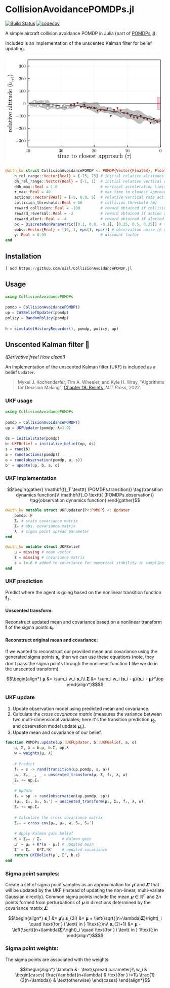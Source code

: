 # CollisionAvoidancePOMDPs.jl

[![Build Status](https://github.com/sisl/CollisionAvoidancePOMDPs.jl/actions/workflows/CI.yml/badge.svg)](https://github.com/sisl/CollisionAvoidancePOMDPs.jl/actions/workflows/CI.yml)
[![codecov](https://codecov.io/gh/sisl/CollisionAvoidancePOMDPs.jl/branch/main/graph/badge.svg)](https://codecov.io/gh/sisl/CollisionAvoidancePOMDPs.jl)


A simple aircraft collision avoidance POMDP in Julia (part of [POMDPs.jl](https://github.com/JuliaPOMDP/POMDPs.jl)).

Included is an implementation of the unscented Kalman filter for belief updating.

<p align="center">
    <img src="./img/cas.svg">
</p>

```julia
@with_kw struct CollisionAvoidancePOMDP <: POMDP{Vector{Float64}, Float64, Vector{Float64}}
    h_rel_range::Vector{Real} = [-75, 75] # initial relative altitudes [m]
    dh_rel_range::Vector{Real} = [-1, 1]  # initial relative vertical rates [m²]
    ddh_max::Real = 1.0                   # vertical acceleration limit [m/s²]
    τ_max::Real = 40                      # max time to closest approach [s]
    actions::Vector{Real} = [-5, 0.0, 5]  # relative vertical rate actions [m/s²]
    collision_threshold::Real = 50        # collision threshold [m]
    reward_collision::Real = -100         # reward obtained if collision occurs
    reward_reversal::Real = -2            # reward obtained if action reverses direction (e.g., from +5 to -5)
    reward_alert::Real = -4               # reward obtained if alerted (i.e., non-zero vertical rates)
    px = DiscreteNonParametric([0.1, 0.0, -0.1], [0.25, 0.5, 0.25]) # transition noise on relative vertical rate [m/s²]
    σobs::Vector{Real} = [15, 1, eps(), eps()] # observation noise [h_rel, dh_rel, a_prev, τ]
    γ::Real = 0.99                        # discount factor
end
```

## Installation
```julia
] add https://github.com/sisl/CollisionAvoidancePOMDP.jl
```

## Usage
```julia
using CollisionAvoidancePOMDPs

pomdp = CollisionAvoidancePOMDP()
up = CASBeliefUpdater(pomdp)
policy = RandomPolicy(pomdp)

h = simulate(HistoryRecorder(), pomdp, policy, up)
```

## Unscented Kalman filter 🧼
_(Derivative free! How clean!)_

An implementation of the unscented Kalman filter (UKF) is included as a belief `Updater`.

> Mykel J. Kochenderfer, Tim A. Wheeler, and Kyle H. Wray, "Algorithms for Decision Making", [Chapter 19: Beliefs](https://algorithmsbook.com/files/chapter-19.pdf), _MIT Press_, 2022.

### UKF usage

```julia
using CollisionAvoidancePOMDPs

pomdp = CollisionAvoidancePOMDP()
up = UKFUpdater(pomdp; λ=1.0)

ds = initialstate(pomdp)
b::UKFBelief = initialize_belief(up, ds)
s = rand(b)
a = rand(actions(pomdp))
o = rand(observation(pomdp, a, s))
b′ = update(up, b, a, o)
```

### UKF implementation

```math
\begin{gather}
\mathbf{f}_T \texttt{ (POMDPs.transition)} \tag{transition dynamics function}\\
\mathbf{f}_O \texttt{ (POMDPs.observation)} \tag{observation dynamics function}
\end{gather}
```

```julia
@with_kw mutable struct UKFUpdater{P<:POMDP} <: Updater
    pomdp::P
    Σₛ # state covariance matrix
    Σₒ # obs. covariance matrix
    λ  # sigma point spread parameter
end
```

```julia
@with_kw mutable struct UKFBelief
    μ = missing # mean vector
    Σ = missing # covariance matrix
    ϵ = 1e-6 # added to covariance for numerical stability in sampling
end
```

### UKF prediction

Predict where the agent is going based on the nonlinear transition function $\mathbf{f}_T$.

#### Unscented transform:
Reconstruct updated mean and covariance based on a nonlinear transform $\mathbf{f}$ of the sigma points $\mathbf{s}_i$.

#### Reconstruct original mean and covariance:
If we wanted to reconstruct our provided mean and covariance using the generated sigma points $\mathbf{s}_i$, then we can use these equations (note, they don't pass the sigma points through the nonlinear function $\mathbf{f}$ like we do in the unscented transform).

```math
\begin{align*}
𝛍 &= \sum_i w_i 𝐬_i\\
𝚺 &= \sum_i w_i (𝐬_i - 𝛍)(𝐬_i - 𝛍)^\top
\end{align*}$$
```

### UKF update

1. Update observation model using predicted mean and covariance.
2. Calculate the _cross covariance matrix_ (measures the variance between two multi-dimensional variables; here it's the transition prediction $𝛍_p$ and observation model update $𝛍_o$).
3. Update mean and covariance of our belief.
```julia
function POMDPs.update(up::UKFUpdater, b::UKFBelief, a, o)
    μ, Σ, λ = b.μ, b.Σ, up.λ
    w = weights(μ, λ)

    # Predict
    fₜ = s -> rand(transition(up.pomdp, s, a))
    μₚ, Σₚ, _, _ = unscented_transform(μ, Σ, fₜ, λ, w)
    Σₚ += up.Σₛ

    # Update
    fₒ = sp -> rand(observation(up.pomdp, sp))
    (μₒ, Σₒ, Sₒ, Sₒ′) = unscented_transform(μₚ, Σₚ, fₒ, λ, w)
    Σₒ += up.Σₒ

    # Calculate the cross covariance matrix
    Σₚₒ = cross_cov(μₚ, μₒ, w, Sₒ, Sₒ′)

    # Apply Kalman gain belief
    K = Σₚₒ / Σₒ         # Kalman gain
    μ′ = μₚ + K*(o - μₒ) # updated mean
    Σ′ = Σₚ - K*Σₒ*K'    # updated covariance
    return UKFBelief(μ′, Σ′, b.ϵ)
end
```

### Sigma point samples:

Create a set of sigma point samples as an approximation for $𝛍′$ and $𝚺′$ that will be updated by the UKF (instead of updating the non-linear, multi-variate Gaussian directly). Common sigma points include the mean $𝛍 \in \mathbb{R}^n$ and $2n$ points formed from perturbations of $𝛍$ in directions determined by the covariance matrix $𝚺$:

```math
\begin{align*}
𝐬_1 &= 𝛍\\
𝐬_{2i} &= 𝛍 + \left(\sqrt{(n+\lambda)𝚺}\right)_i \quad \text{for } i \text{ in } 1\text{:}n\\
𝐬_{2i+1} &= 𝛍 - \left(\sqrt{(n+\lambda)𝚺}\right)_i \quad \text{for } i \text{ in } 1\text{:}n
\end{align*}$$
```

### Sigma point weights:

The sigma points are associated with the weights:

```math
\begin{align*}
\lambda &= \text{spread parameter}\\
w_i &= \begin{cases}
\frac{\lambda}{n+\lambda} & \text{for } i=1\\
\frac{1}{2(n+\lambda)} & \text{otherwise}
\end{cases}
\end{align*}
```
